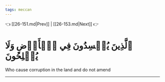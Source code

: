 ```yaml
---
tags: meccan
---
```


👈 [[26-151.md|Prev]] | [[26-153.md|Next]] 👉

# ٱلَّذِينَ يُفۡسِدُونَ فِي ٱلۡأَرۡضِ وَلَا يُصۡلِحُونَ

Who cause corruption in the land and do not amend

---

